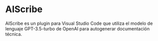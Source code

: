# AIScribe
AIScribe es un plugin para Visual Studio Code que utiliza el modelo de lenguaje GPT-3.5-turbo de OpenAI para autogenerar documentación técnica. 
